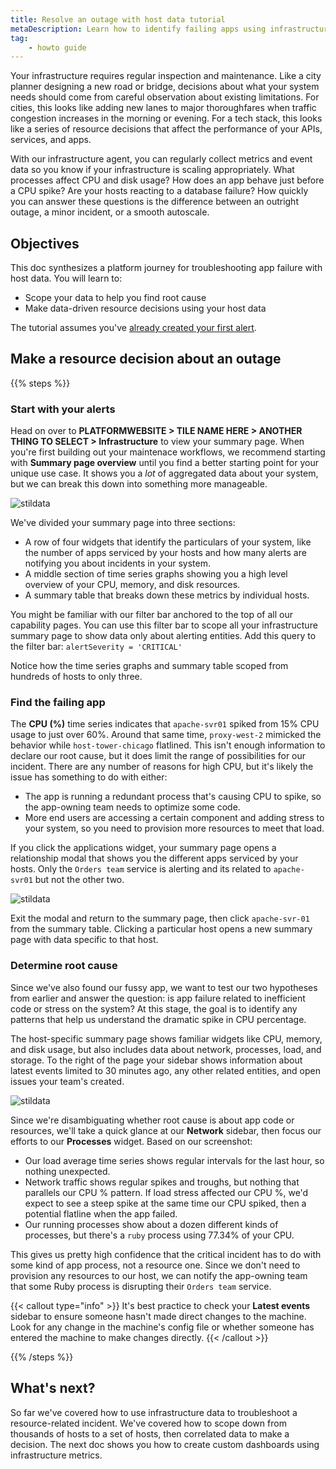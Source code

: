 ```yaml
---
title: Resolve an outage with host data tutorial
metaDescription: Learn how to identify failing apps using infrastructure data.
tag:
    - howto guide
---
```


Your infrastructure requires regular inspection and maintenance. Like a city planner designing a new road or bridge, decisions about what your system needs should come from careful observation about existing limitations. For cities, this looks like adding new lanes to major thoroughfares when traffic congestion increases in the morning or evening. For a tech stack, this looks like a series of resource decisions that affect the performance of your APIs, services, and apps.

With our infrastructure agent, you can regularly collect metrics and event data so you know if your infrastructure is scaling appropriately. What processes affect CPU and disk usage? How does an app behave just before a CPU spike? Are your hosts reacting to a database failure? How quickly you can answer these questions is the difference between an outright outage, a minor incident, or a smooth autoscale.

## Objectives 

This doc synthesizes a platform journey for troubleshooting app failure with host data. You will learn to: 

* Scope your data to help you find root cause
* Make data-driven resource decisions using your host data

The tutorial assumes you've [already created your first alert](). 

## Make a resource decision about an outage

{{% steps %}}

###  Start with your alerts

Head on over to **PLATFORMWEBSITE > TILE NAME HERE > ANOTHER THING TO SELECT > Infrastructure** to view your summary page. When you're first building out your maintenace workflows, we recommend starting with **Summary page overview** until you find a  better starting point for your unique use case. It shows you a _lot_ of aggregated data about your system, but we can break this down into something more manageable. 

![stildata](/image/stildata.png)

We've divided your summary page into three sections:

* A row of four widgets that identify the particulars of your system, like the number of apps serviced by your hosts and how many alerts are notifying you about incidents in your system. 
* A middle section of time series graphs showing you a high level overview of your CPU, memory, and disk resources.
* A summary table that breaks down these metrics by individual hosts.

You might be familiar with our filter bar anchored to the top of all our capability pages. You can use this filter bar to scope all your infrastructure summary page to show data only about alerting entities. Add this query to the filter bar: `alertSeverity = 'CRITICAL'`

Notice how the time series graphs and summary table scoped from hundreds of hosts to only three. 

### Find the failing app

The **CPU (%)** time series indicates that `apache-svr01` spiked from 15% CPU usage to just over 60%. Around that same time, `proxy-west-2` mimicked the behavior while `host-tower-chicago` flatlined. This isn't enough information to declare our root cause, but it does limit the range of possibilities for our incident. There are any number of reasons for high CPU, but it's likely the issue has something to do with either:

* The app is running a redundant process that's causing CPU to spike, so the app-owning team needs to optimize some code.
* More end users are accessing a certain component and adding stress to your system, so you need to provision more resources to meet that load.

If you click the applications widget, your summary page opens a relationship modal that shows you the different apps serviced by your hosts. Only the `Orders team` service is alerting and its related to `apache-svr01` but not the other two. 

![stildata](/image/stildata.png)

Exit the modal and return to the summary page, then click `apache-svr-01` from the summary table. Clicking a particular host opens a new summary page with data specific to that host.

### Determine root cause

Since we've also found our fussy app, we want to test our two hypotheses from earlier and answer the question: is app failure related to inefficient code or stress on the system? At this stage, the goal is to identify any patterns that help us understand the dramatic spike in CPU percentage.

The host-specific summary page shows familiar widgets like CPU, memory, and disk usage, but also includes data about network, processes, load, and storage. To the right of the page your sidebar shows information about latest events limited to 30 minutes ago, any other related entities, and open issues your team's created.

![stildata](/image/stildata.png)

Since we're disambiguating whether root cause is about app code or resources, we'll take a quick glance at our **Network** sidebar, then focus our efforts to our **Processes** widget. Based on our screenshot:

* Our load average time series shows regular intervals for the last hour, so nothing unexpected.
* Network traffic shows regular spikes and troughs, but nothing that parallels our CPU % pattern. If load stress affected our CPU %, we'd expect to see a steep spike at the same time our CPU spiked, then a potential flatline when the app failed.
* Our running processes show about a dozen different kinds of processes, but there's a `ruby` process using 77.34% of your CPU. 

This gives us pretty high confidence that the critical incident has to do with some kind of app process, not a resource one. Since we don't need to provision any resources to our host, we can notify the app-owning team that some Ruby process is disrupting their `Orders team` service.

{{< callout type="info" >}}
  It's best practice to check your **Latest events** sidebar to ensure someone hasn't made direct changes to the machine. Look for any change in the machine's config file or whether someone has entered the machine to make changes directly. 
{{< /callout >}}


{{% /steps %}}

## What's next?

So far we've covered how to use infrastructure data to troubleshoot a resource-related incident. We've covered how to scope down from thousands of hosts to a set of hosts, then correlated data to make a decision. The next doc shows you how to create custom dashboards using infrastructure metrics.